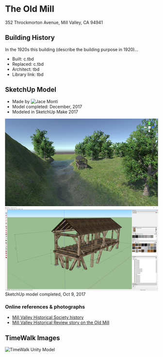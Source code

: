 # The Old Mill
352 Throckmorton Avenue, Mill Valley, CA 94941

## Building History

In the 1920s this building (describe the building purpose in 1920)...

- Built: c.tbd
- Replaced: c.tbd
- Architect: tbd
- Library link: tbd


## SketchUp Model

- Made by ![Jace Monti](https://github.com/JaceVincent)
- Model completed: December, 2017
- Modeled in SketchUp Make 2017

![Unity import 10-30-2017](https://github.com/TimeWalkOrg/building-mill-valley-ca-the-old-mill/blob/master/Old%20Mill%20model%20in%20Unity%20v01%202017-10-30.png)
![SketchUp screenshot](https://github.com/TimeWalkOrg/building-mill-valley-ca-the-old-mill/blob/master/Old%20Mill%20-%20screenshot.png)
SketchUp model completed, Oct 9, 2017

### Online references & photographs
* [Mill Valley Historical Society history](https://www.mvhistory.org/history-of/history-of-early-mill-valley/)
* [Mill Valley Historical Review story on the Old Mill](http://www.cityofmillvalley.org/civicax/filebank/blobdload.aspx?blobid=24471)

## TimeWalk Images
![TimeWalk Unity Model](tbd)
